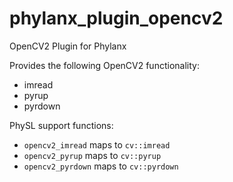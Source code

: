 # phylanx_plugin_opencv2 
OpenCV2 Plugin for Phylanx

Provides the following OpenCV2 functionality:
* imread
* pyrup
* pyrdown

PhySL support functions:
* `opencv2_imread` maps to `cv::imread`
* `opencv2_pyrup` maps to `cv::pyrup`
* `opencv2_pyrdown` maps to `cv::pyrdown`
